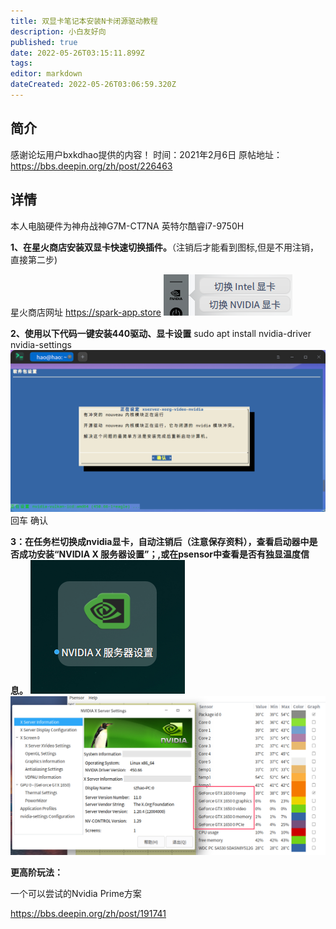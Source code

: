 ```yaml
---
title: 双显卡笔记本安装N卡闭源驱动教程
description: 小白友好向
published: true
date: 2022-05-26T03:15:11.899Z
tags: 
editor: markdown
dateCreated: 2022-05-26T03:06:59.320Z
---
```


## 简介
感谢论坛用户bxkdhao提供的内容！
时间：2021年2月6日
原帖地址：https://bbs.deepin.org/zh/post/226463

## 详情

本人电脑硬件为神舟战神G7M-CT7NA 英特尔酷睿i7-9750H 

 

**1、在星火商店安装双显卡快速切换插件。**（注销后才能看到图标,但是不用注销，直接第二步)

星火商店网址 https://spark-app.store
![双显卡1.png](/图片存储/双显卡1.png)
 
**2、使用以下代码一键安装440驱动、显卡设置**
sudo apt install nvidia-driver nvidia-settings 
![双显卡2.png](/图片存储/双显卡2.png)
回车 确认

**3：在任务栏切换成nvidia显卡，自动注销后（注意保存资料），查看启动器中是否成功安装“NVIDIA X 服务器设置”；,或在psensor中查看是否有独显温度信息。**
![双显卡3.png](/图片存储/双显卡3.png)
 ![双显卡4.png](/图片存储/双显卡4.png)

**更高阶玩法：**

一个可以尝试的Nvidia Prime方案

https://bbs.deepin.org/zh/post/191741
